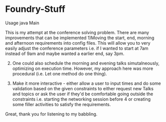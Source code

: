 # Foundry-Stuff

Usage java Main <path to file with list of conference talks> 

This is my attempt at the conference solving problem. There are many improvements that can be implemented 
1)Moving the start, end, morning and afternoon requirements into config files. This will allow you to very easily adjust the conference parameters i.e. if I wanted to start at 7am instead of 9am and maybe wanted a earlier end, say 3pm. 

2) One could also schedule the morning and evening talks simutalneously, optimizing on execution time. However, my approach here was more procedural (i.e. Let one method do one thing). 

3) Make it more interactive - either allow a user to input times and do some validation based on the given constraints to either request new Talks and topics or ask the user if they'd be comfortable going outside the constraints i.e. starting the networking session before 4 or creating some filler activities to satisfy the requirements.  

Great, thank you for listening to my babbling. 